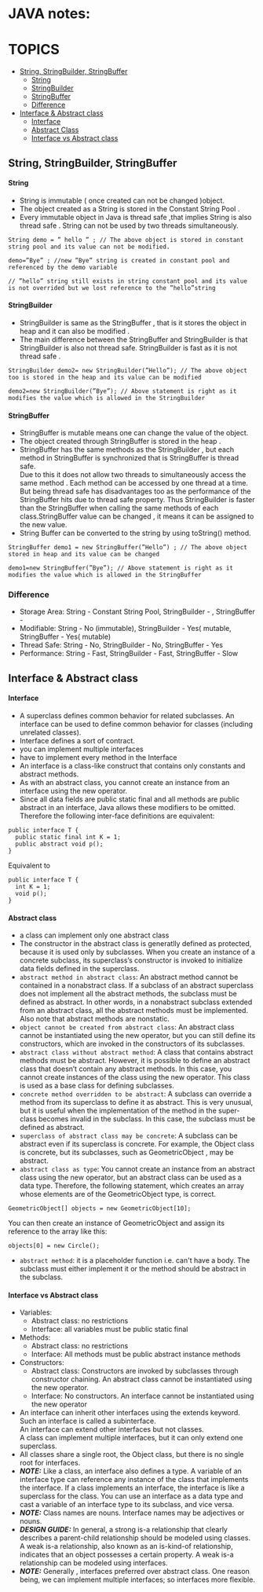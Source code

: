 # JAVA notes:
# TOPICS
  - [String, StringBuilder, StringBuffer](string\,-stringbuilder\,-stringbuffer)
    - [String](#string)
    - [StringBuilder](#stringbuilder)
    - [StringBuffer](#stringbuffer)
    - [Difference](#difference)
  - [Interface & Abstract class](#interface-&-abstract-class)
    - [Interface](#interface)
    - [Abstract Class](#abstract-class)
    - [Interface vs Abstract class](#interface-vs-abstract-class)

## String, StringBuilder, StringBuffer
#### String
  - String is immutable ( once created can not be changed )object.
  - The object created as a String is stored in the Constant String Pool .
  - Every immutable object in Java is thread safe ,that implies String is also thread safe . String can not be used by two threads simultaneously.
  ```
  String demo = ” hello ” ; // The above object is stored in constant string pool and its value can not be modified.  

  demo=”Bye” ; //new ”Bye” string is created in constant pool and referenced by the demo variable

  // ”hello” string still exists in string constant pool and its value is not overrided but we lost reference to the ”hello”string
  ```

#### StringBuilder
  - StringBuilder is same as the StringBuffer , that is it stores the object in heap and it can also be modified .
  - The main difference between the StringBuffer and StringBuilder is that StringBuilder is also not thread safe. StringBuilder is fast as it is not thread safe .
  ```
  StringBuilder demo2= new StringBuilder(”Hello”); // The above object too is stored in the heap and its value can be modified  

  demo2=new StringBuilder(”Bye”); // Above statement is right as it modifies the value which is allowed in the StringBuilder
  ```

#### StringBuffer
  - StringBuffer is mutable means one can change the value of the object.
  - The object created through StringBuffer is stored in the heap .
  - StringBuffer has the same methods as the StringBuilder , but each method in StringBuffer is synchronized that is StringBuffer is thread safe.  
  Due to this it does not allow two threads to simultaneously access the same method . Each method can be accessed by one thread at a time.  
  But being thread safe has disadvantages too as the performance of the StringBuffer hits due to thread safe property. Thus StringBuilder is faster than the StringBuffer when calling the same methods of each class.StringBuffer value can be changed , it means it can be assigned to the new value.
  - String Buffer can be converted to the string by using toString() method.
  ```
  StringBuffer demo1 = new StringBuffer(”Hello”) ; // The above object stored in heap and its value can be changed

  demo1=new StringBuffer(”Bye”); // Above statement is right as it modifies the value which is allowed in the StringBuffer
  ```
### Difference
  - Storage Area: String - Constant String Pool, StringBuilder - , StringBuffer -
  - Modifiable: String - No (immutable), StringBuilder - Yes( mutable, StringBuffer - Yes( mutable)
  - Thread Safe: String - No, StringBuilder - No, StringBuffer - Yes
  - Performance: String - Fast, StringBuilder - Fast, StringBuffer - Slow


## Interface & Abstract class
#### Interface  
  - A superclass defines common behavior for related subclasses. An interface can be used to define common behavior for classes (including unrelated classes).
  - Interface defines a sort of contract.
  - you can implement multiple interfaces
  - have to implement every method in the Interface
  - An interface is a class-like construct that contains only constants and abstract methods.
  - As with an abstract class, you cannot create an instance from an interface using the new operator.
  - Since all data fields are public static final and all methods are public abstract in an interface, Java allows these modifiers to be omitted. Therefore the following inter-face definitions are equivalent:
  ```
  public interface T {
    public static final int K = 1;
    public abstract void p();
  }
  ```
  Equivalent to
  ```
  public interface T {
    int K = 1;
    void p();
  }
  ```

#### Abstract class
  - a class can implement only one abstract class
  - The constructor in the abstract class is generatlly defined as protected, because it is used only by subclasses. When you create an instance of a concrete subclass, its superclass’s constructor is invoked to initialize data fields defined in the superclass.
  - `abstract method in abstract
class`: An abstract method cannot be contained in a nonabstract class. If a subclass of an abstract superclass does not implement all the abstract methods, the subclass must be defined as abstract. In other words, in a nonabstract subclass extended from an abstract class, all the abstract methods must be implemented. Also note that abstract methods are nonstatic.
  - `object cannot be created from
abstract class`: An abstract class cannot be instantiated using the new operator, but you can still define its constructors, which are invoked in the constructors of its subclasses.
  - `abstract class without abstract
method`: A class that contains abstract methods must be abstract. However, it is possible to define an abstract class that doesn’t contain any abstract methods. In this case, you cannot create instances of the class using the new operator. This class is used as a base class for defining subclasses.
  - `concrete method overridden
to be abstract`: A subclass can override a method from its superclass to define it as abstract. This is very unusual, but it is useful when the implementation of the method in the super-class becomes invalid in the subclass. In this case, the subclass must be defined as abstract.
  - `superclass of abstract class
may be concrete`: A subclass can be abstract even if its superclass is concrete. For example, the Object class is concrete, but its subclasses, such as GeometricObject , may be abstract.
  - `abstract class as type`: You cannot create an instance from an abstract class using the new operator, but an abstract class can be used as a data type. Therefore, the following statement, which creates an array whose elements are of the GeometricObject type, is correct.
  ```
  GeometricObject[] objects = new GeometricObject[10];
  ```
  You can then create an instance of GeometricObject and assign its reference to the array like this:
  ```
  objects[0] = new Circle();
  ```
  - `abstract method`: it is a placeholder function i.e. can't have a body. The subclass must either implement it or the method should be abstract in the subclass.
#### Interface vs Abstract class
  - Variables:
    - Abstract class: no restrictions
    - Interface: all variables must be public static final
  - Methods:
    - Abstract class: no restrictions
    - Interface: All methods must be public abstract instance methods
  - Constructors:
    - Abstract class: Constructors are invoked by subclasses through constructor chaining. An abstract class cannot be instantiated using the new operator.
    - Interface: No constructors. An interface cannot be instantiated using the new operator
  - An interface can inherit other interfaces using the extends keyword. Such an interface is called a subinterface.  
  An interface can extend other interfaces but not classes.  
  A class can implement multiple interfaces, but it can only extend one superclass.
  - All classes share a single root, the Object class, but there is no single root for interfaces.
  - ***NOTE:***  Like a class, an interface also defines a type. A variable of an interface type can reference any instance of the class that implements the interface. If a class implements an interface, the interface is like a superclass for the class. You can use an interface as a data type and cast a variable of an interface type to its subclass, and vice versa.
  - ***NOTE:*** Class names are nouns. Interface names may be adjectives or nouns.
  - ***DESIGN GUIDE:*** In general, a strong is-a
relationship that clearly describes a parent-child relationship should be modeled using classes.  
A weak is-a relationship, also known as an is-kind-of relationship, indicates that an object possesses a certain property. A weak is-a relationship can
be modeled using interfaces.
  - ***NOTE:*** Generally , interfaces preferred over abstract class. One reason being, we can implement multiple interfaces; so interfaces more flexible.
